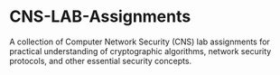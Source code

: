 # CNS-LAB-Assignments
A collection of Computer Network Security (CNS) lab assignments for practical understanding of cryptographic algorithms, network security protocols, and other essential security concepts.
